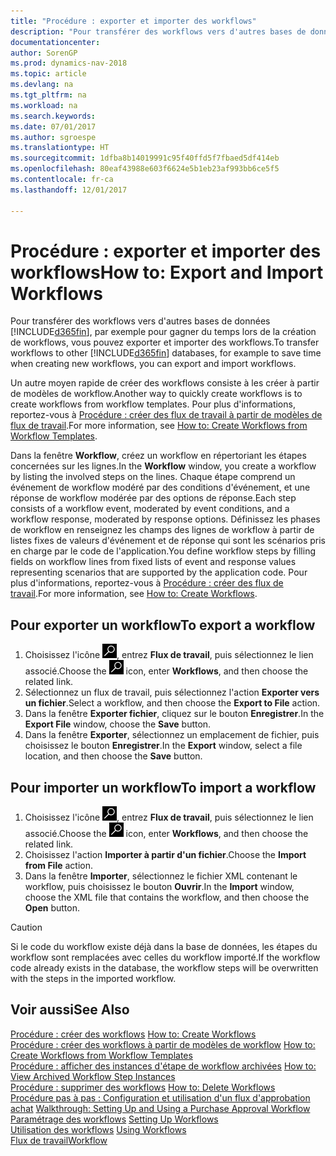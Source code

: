 ```yaml
---
title: "Procédure : exporter et importer des workflows"
description: "Pour transférer des workflows vers d'autres bases de données [!INCLUDE[d365fin](includes/d365fin_md.md)], par exemple pour gagner du temps lors de la création de workflows, vous pouvez exporter et importer des workflows."
documentationcenter: 
author: SorenGP
ms.prod: dynamics-nav-2018
ms.topic: article
ms.devlang: na
ms.tgt_pltfrm: na
ms.workload: na
ms.search.keywords: 
ms.date: 07/01/2017
ms.author: sgroespe
ms.translationtype: HT
ms.sourcegitcommit: 1dfba8b14019991c95f40ffd5f7fbaed5df414eb
ms.openlocfilehash: 80eaf43988e603f6624e5b1eb23af993bb6ce5f5
ms.contentlocale: fr-ca
ms.lasthandoff: 12/01/2017

---
```

# <a name="how-to-export-and-import-workflows"></a><span data-ttu-id="767ef-103">Procédure : exporter et importer des workflows</span><span class="sxs-lookup"><span data-stu-id="767ef-103">How to: Export and Import Workflows</span></span>
<span data-ttu-id="767ef-104">Pour transférer des workflows vers d'autres bases de données [!INCLUDE[d365fin](includes/d365fin_md.md)], par exemple pour gagner du temps lors de la création de workflows, vous pouvez exporter et importer des workflows.</span><span class="sxs-lookup"><span data-stu-id="767ef-104">To transfer workflows to other [!INCLUDE[d365fin](includes/d365fin_md.md)] databases, for example to save time when creating new workflows, you can export and import workflows.</span></span>  

 <span data-ttu-id="767ef-105">Un autre moyen rapide de créer des workflows consiste à les créer à partir de modèles de workflow.</span><span class="sxs-lookup"><span data-stu-id="767ef-105">Another way to quickly create workflows is to create workflows from workflow templates.</span></span> <span data-ttu-id="767ef-106">Pour plus d'informations, reportez\-vous à [Procédure : créer des flux de travail à partir de modèles de flux de travail](across-how-to-create-workflows-from-workflow-templates.md).</span><span class="sxs-lookup"><span data-stu-id="767ef-106">For more information, see [How to: Create Workflows from Workflow Templates](across-how-to-create-workflows-from-workflow-templates.md).</span></span>  

 <span data-ttu-id="767ef-107">Dans la fenêtre **Workflow**, créez un workflow en répertoriant les étapes concernées sur les lignes.</span><span class="sxs-lookup"><span data-stu-id="767ef-107">In the **Workflow** window, you create a workflow by listing the involved steps on the lines.</span></span> <span data-ttu-id="767ef-108">Chaque étape comprend un événement de workflow modéré par des conditions d'événement, et une réponse de workflow modérée par des options de réponse.</span><span class="sxs-lookup"><span data-stu-id="767ef-108">Each step consists of a workflow event, moderated by event conditions, and a workflow response, moderated by response options.</span></span> <span data-ttu-id="767ef-109">Définissez les phases de workflow en renseignez les champs des lignes de workflow à partir de listes fixes de valeurs d'événement et de réponse qui sont les scénarios pris en charge par le code de l'application.</span><span class="sxs-lookup"><span data-stu-id="767ef-109">You define workflow steps by filling fields on workflow lines from fixed lists of event and response values representing scenarios that are supported by the application code.</span></span> <span data-ttu-id="767ef-110">Pour plus d'informations, reportez\-vous à [Procédure : créer des flux de travail](across-how-to-create-workflows.md).</span><span class="sxs-lookup"><span data-stu-id="767ef-110">For more information, see [How to: Create Workflows](across-how-to-create-workflows.md).</span></span>  

## <a name="to-export-a-workflow"></a><span data-ttu-id="767ef-111">Pour exporter un workflow</span><span class="sxs-lookup"><span data-stu-id="767ef-111">To export a workflow</span></span>  
1.  <span data-ttu-id="767ef-112">Choisissez l'icône ![Page ou rapport pour la recherche](media/ui-search/search_small.png "icône Page ou rapport pour la recherche"), entrez **Flux de travail**, puis sélectionnez le lien associé.</span><span class="sxs-lookup"><span data-stu-id="767ef-112">Choose the ![Search for Page or Report](media/ui-search/search_small.png "Search for Page or Report icon") icon, enter **Workflows**, and then choose the related link.</span></span>  
2.  <span data-ttu-id="767ef-113">Sélectionnez un flux de travail, puis sélectionnez l'action **Exporter vers un fichier**.</span><span class="sxs-lookup"><span data-stu-id="767ef-113">Select a workflow, and then choose the **Export to File** action.</span></span>  
3.  <span data-ttu-id="767ef-114">Dans la fenêtre **Exporter fichier**, cliquez sur le bouton **Enregistrer**.</span><span class="sxs-lookup"><span data-stu-id="767ef-114">In the **Export File** window, choose the **Save** button.</span></span>  
4.  <span data-ttu-id="767ef-115">Dans la fenêtre **Exporter**, sélectionnez un emplacement de fichier, puis choisissez le bouton **Enregistrer**.</span><span class="sxs-lookup"><span data-stu-id="767ef-115">In the **Export** window, select a file location, and then choose the **Save** button.</span></span>  

## <a name="to-import-a-workflow"></a><span data-ttu-id="767ef-116">Pour importer un workflow</span><span class="sxs-lookup"><span data-stu-id="767ef-116">To import a workflow</span></span>  
1.  <span data-ttu-id="767ef-117">Choisissez l'icône ![Page ou rapport pour la recherche](media/ui-search/search_small.png "icône Page ou rapport pour la recherche"), entrez **Flux de travail**, puis sélectionnez le lien associé.</span><span class="sxs-lookup"><span data-stu-id="767ef-117">Choose the ![Search for Page or Report](media/ui-search/search_small.png "Search for Page or Report icon") icon, enter **Workflows**, and then choose the related link.</span></span>  
2.  <span data-ttu-id="767ef-118">Choisissez l'action **Importer à partir d'un fichier**.</span><span class="sxs-lookup"><span data-stu-id="767ef-118">Choose the **Import from File** action.</span></span>  
3.  <span data-ttu-id="767ef-119">Dans la fenêtre **Importer**, sélectionnez le fichier XML contenant le workflow, puis choisissez le bouton **Ouvrir**.</span><span class="sxs-lookup"><span data-stu-id="767ef-119">In the **Import** window, choose the XML file that contains the workflow, and then choose the **Open** button.</span></span>  

> [!CAUTION]  
>  <span data-ttu-id="767ef-120">Si le code du workflow existe déjà dans la base de données, les étapes du workflow sont remplacées avec celles du workflow importé.</span><span class="sxs-lookup"><span data-stu-id="767ef-120">If the workflow code already exists in the database, the workflow steps will be overwritten with the steps in the imported workflow.</span></span>  

## <a name="see-also"></a><span data-ttu-id="767ef-121">Voir aussi</span><span class="sxs-lookup"><span data-stu-id="767ef-121">See Also</span></span>  
 <span data-ttu-id="767ef-122">[Procédure : créer des workflows](across-how-to-create-workflows.md) </span><span class="sxs-lookup"><span data-stu-id="767ef-122">[How to: Create Workflows](across-how-to-create-workflows.md) </span></span>  
 <span data-ttu-id="767ef-123">[Procédure : créer des workflows à partir de modèles de workflow](across-how-to-create-workflows-from-workflow-templates.md) </span><span class="sxs-lookup"><span data-stu-id="767ef-123">[How to: Create Workflows from Workflow Templates](across-how-to-create-workflows-from-workflow-templates.md) </span></span>  
 <span data-ttu-id="767ef-124">[Procédure : afficher des instances d'étape de workflow archivées](across-how-to-view-archived-workflow-step-instances.md) </span><span class="sxs-lookup"><span data-stu-id="767ef-124">[How to: View Archived Workflow Step Instances](across-how-to-view-archived-workflow-step-instances.md) </span></span>  
 <span data-ttu-id="767ef-125">[Procédure : supprimer des workflows](across-how-to-delete-workflows.md) </span><span class="sxs-lookup"><span data-stu-id="767ef-125">[How to: Delete Workflows](across-how-to-delete-workflows.md) </span></span>  
 <span data-ttu-id="767ef-126">[Procédure pas à pas : Configuration et utilisation d'un flux d'approbation achat](walkthrough-setting-up-and-using-a-purchase-approval-workflow.md) </span><span class="sxs-lookup"><span data-stu-id="767ef-126">[Walkthrough: Setting Up and Using a Purchase Approval Workflow](walkthrough-setting-up-and-using-a-purchase-approval-workflow.md) </span></span>  
 <span data-ttu-id="767ef-127">[Paramétrage des workflows](across-set-up-workflows.md) </span><span class="sxs-lookup"><span data-stu-id="767ef-127">[Setting Up Workflows](across-set-up-workflows.md) </span></span>  
 <span data-ttu-id="767ef-128">[Utilisation des workflows](across-use-workflows.md) </span><span class="sxs-lookup"><span data-stu-id="767ef-128">[Using Workflows](across-use-workflows.md) </span></span>  
 [<span data-ttu-id="767ef-129">Flux de travail</span><span class="sxs-lookup"><span data-stu-id="767ef-129">Workflow</span></span>](across-workflow.md)   

